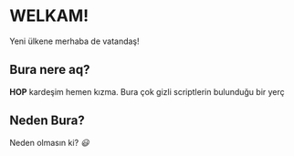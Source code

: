 # WELKAM!
Yeni ülkene merhaba de vatandaş!

## Bura nere aq?

**HOP** kardeşim hemen kızma. Bura çok gizli scriptlerin bulunduğu bir yerç

## Neden Bura?

Neden olmasın ki? _😃_
